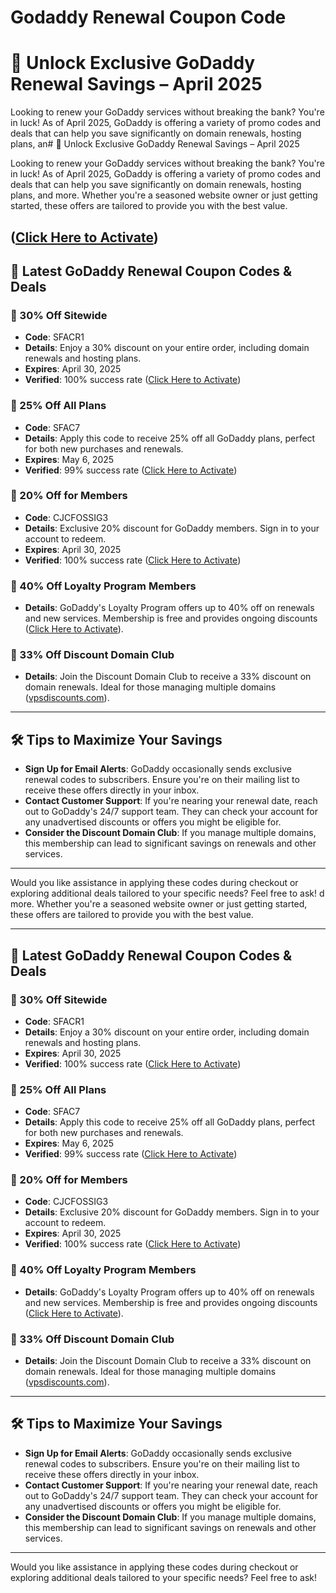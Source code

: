 # Godaddy Renewal Coupon Code

# 🌟 Unlock Exclusive GoDaddy Renewal Savings – April 2025

Looking to renew your GoDaddy services without breaking the bank? You're in luck! As of April 2025, GoDaddy is offering a variety of promo codes and deals that can help you save significantly on domain renewals, hosting plans, an# 🌟 Unlock Exclusive GoDaddy Renewal Savings – April 2025

Looking to renew your GoDaddy services without breaking the bank? You're in luck! As of April 2025, GoDaddy is offering a variety of promo codes and deals that can help you save significantly on domain renewals, hosting plans, and more. Whether you're a seasoned website owner or just getting started, these offers are tailored to provide you with the best value.

([Click Here to Activate](https://bytegain.com/Recommended/godaddy))
---
## 💸 Latest GoDaddy Renewal Coupon Codes & Deals

### 🔹 30% Off Sitewide
- **Code**: SFACR1
- **Details**: Enjoy a 30% discount on your entire order, including domain renewals and hosting plans.
- **Expires**: April 30, 2025
- **Verified**: 100% success rate ([Click Here to Activate](https://bytegain.com/Recommended/godaddy))

### 🔹 25% Off All Plans
- **Code**: SFAC7
- **Details**: Apply this code to receive 25% off all GoDaddy plans, perfect for both new purchases and renewals.
- **Expires**: May 6, 2025
- **Verified**: 99% success rate ([Click Here to Activate](https://bytegain.com/Recommended/godaddy))

### 🔹 20% Off for Members
- **Code**: CJCFOSSIG3
- **Details**: Exclusive 20% discount for GoDaddy members. Sign in to your account to redeem.
- **Expires**: April 30, 2025
- **Verified**: 100% success rate ([Click Here to Activate](https://bytegain.com/Recommended/godaddy))

### 🔹 40% Off Loyalty Program Members
- **Details**: GoDaddy's Loyalty Program offers up to 40% off on renewals and new services. Membership is free and provides ongoing discounts ([Click Here to Activate](https://bytegain.com/Recommended/godaddy)).

### 🔹 33% Off Discount Domain Club
- **Details**: Join the Discount Domain Club to receive a 33% discount on domain renewals. Ideal for those managing multiple domains ([vpsdiscounts.com](https://vpsdiscounts.com/renewal-coupon-godaddy/?utm_source=chatgpt.com)).

---

## 🛠️ Tips to Maximize Your Savings

- **Sign Up for Email Alerts**: GoDaddy occasionally sends exclusive renewal codes to subscribers. Ensure you're on their mailing list to receive these offers directly in your inbox.
- **Contact Customer Support**: If you're nearing your renewal date, reach out to GoDaddy's 24/7 support team. They can check your account for any unadvertised discounts or offers you might be eligible for.
- **Consider the Discount Domain Club**: If you manage multiple domains, this membership can lead to significant savings on renewals and other services.

---

Would you like assistance in applying these codes during checkout or exploring additional deals tailored to your specific needs? Feel free to ask!
d more. Whether you're a seasoned website owner or just getting started, these offers are tailored to provide you with the best value.

---

## 💸 Latest GoDaddy Renewal Coupon Codes & Deals

### 🔹 30% Off Sitewide
- **Code**: SFACR1
- **Details**: Enjoy a 30% discount on your entire order, including domain renewals and hosting plans.
- **Expires**: April 30, 2025
- **Verified**: 100% success rate ([Click Here to Activate](https://bytegain.com/Recommended/godaddy))

### 🔹 25% Off All Plans
- **Code**: SFAC7
- **Details**: Apply this code to receive 25% off all GoDaddy plans, perfect for both new purchases and renewals.
- **Expires**: May 6, 2025
- **Verified**: 99% success rate ([Click Here to Activate](https://bytegain.com/Recommended/godaddy))

### 🔹 20% Off for Members
- **Code**: CJCFOSSIG3
- **Details**: Exclusive 20% discount for GoDaddy members. Sign in to your account to redeem.
- **Expires**: April 30, 2025
- **Verified**: 100% success rate ([Click Here to Activate](https://bytegain.com/Recommended/godaddy))

### 🔹 40% Off Loyalty Program Members
- **Details**: GoDaddy's Loyalty Program offers up to 40% off on renewals and new services. Membership is free and provides ongoing discounts ([Click Here to Activate](https://bytegain.com/Recommended/godaddy)).

### 🔹 33% Off Discount Domain Club
- **Details**: Join the Discount Domain Club to receive a 33% discount on domain renewals. Ideal for those managing multiple domains ([vpsdiscounts.com](https://vpsdiscounts.com/renewal-coupon-godaddy/?utm_source=chatgpt.com)).

---

## 🛠️ Tips to Maximize Your Savings

- **Sign Up for Email Alerts**: GoDaddy occasionally sends exclusive renewal codes to subscribers. Ensure you're on their mailing list to receive these offers directly in your inbox.
- **Contact Customer Support**: If you're nearing your renewal date, reach out to GoDaddy's 24/7 support team. They can check your account for any unadvertised discounts or offers you might be eligible for.
- **Consider the Discount Domain Club**: If you manage multiple domains, this membership can lead to significant savings on renewals and other services.

---

Would you like assistance in applying these codes during checkout or exploring additional deals tailored to your specific needs? Feel free to ask!
